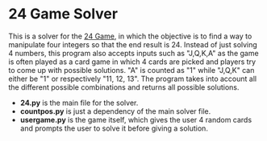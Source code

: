 # 24 Game Solver

This is a solver for the [24 Game](https://en.wikipedia.org/wiki/24_Game), in which the objective is to find a way to manipulate four integers so that the end result is 24. 
Instead of just solving 4 numbers, this program also accepts inputs such as "J,Q,K,A" as the game is often played as a card game in which 4 cards are picked and players try to come up with possible solutions. "A" is counted as "1" while "J,Q,K" can either be "1" or respectively "11, 12, 13". The program takes into account all the different possible combinations and returns all possible solutions.

* **24.py** is the main file for the solver.
* **countpos.py** is just a dependency of the main solver file.
* **usergame.py** is the game itself, which gives the user 4 random cards and prompts the user to solve it before giving a solution.

